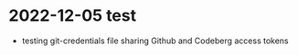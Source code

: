 # 2022-12-05 test

- testing git-credentials file sharing Github and Codeberg access
  tokens
  
  
